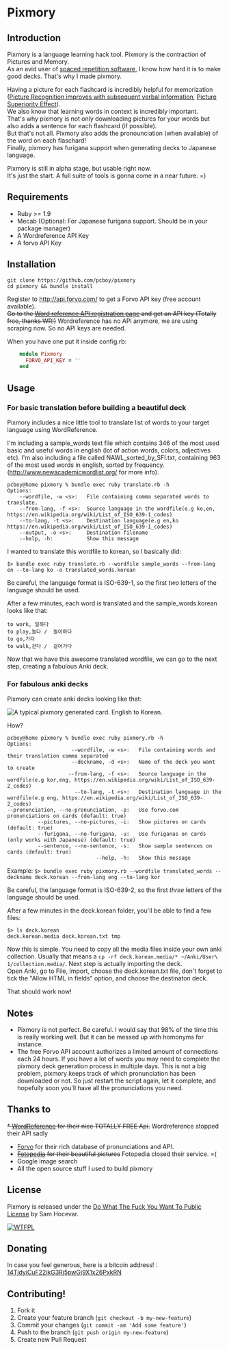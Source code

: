 # Pixmory

## Introduction

Pixmory is a language learning hack tool. Pixmory is the contraction of Pictures and Memory.  
As an avid user of [spaced repetition software](https://en.wikipedia.org/wiki/Spaced_repetition#Software),
I know how hard it is to make good decks. That's why I made pixmory.

Having a picture for each flashcard is incredibly helpful for memorization ([Picture Recognition improves with subsequent verbal information](http://www.arts.uwaterloo.ca/~cmacleod/Research/Articles/jepwiseman85.pdf), [Picture Superiority Effect](http://en.wikipedia.org/wiki/Picture_superiority_effect)).  
We also know that learning words in context is incredibly important.  
That's why pixmory is not only downloading pictures for your words but also adds a sentence for each flashcard (if possible).  
But that's not all. Pixmory also adds the pronounciation (when available) of the word on each flaschard!  
Finally, pixmory has furigana support when generating decks to Japanese language.

Pixmory is still in alpha stage, but usable right now.  
It's just the start. A full suite of tools is gonna come in a near future. =)


## Requirements
* Ruby >= 1.9
* Mecab (Optional: For Japanese furigana support. Should be in your package manager)
* A Wordreference API Key
* A forvo API Key

## Installation
    git clone https://github.com/pcboy/pixmory
    cd pixmory && bundle install

Register to http://api.forvo.com/ to get a Forvo API key (free account available).  
~~Go to the [Word reference API registration page](http://www.wordreference.com/docs/APIregistration.aspx) and get an API key (Totally free, thanks WR!)~~
Wordreference has no API anymore, we are using scraping now. So no API keys are needed.

When you have one put it inside config.rb:

``` ruby
    module Pixmory
      FORVO_API_KEY = ''
    end
```

## Usage

### For basic translation before building a beautiful deck

Pixmory includes a nice little tool to translate list of words to your target language using WordReference.

I'm including a sample\_words text file which contains 346 of the most used basic and useful words in english (lot of action words, colors, adjectives etc).
I'm also including a file called NAWL_sorted_by_SFI.txt, containing 963 of the most used words in english, sorted by frequency. (http://www.newacademicwordlist.org/ for more info).

    pcboy@home pixmory % bundle exec ruby translate.rb -h 
    Options:
        --wordfile, -w <s>:   File containing comma separated words to translate.
        --from-lang, -f <s>:  Source language in the wordfile(e.g ko,en, https://en.wikipedia.org/wiki/List_of_ISO_639-1_codes)
        --to-lang, -t <s>:    Destination language(e.g en,ko https://en.wikipedia.org/wiki/List_of_ISO_639-1_codes)
        --output, -o <s>:     Destination filename
        --help, -h:           Show this message

I wanted to translate this wordfile to korean, so I basically did:

    $> bundle exec ruby translate.rb --wordfile sample_words --from-lang en --to-lang ko -o translated_words.korean

Be careful, the language format is ISO-639-1, so the first *two* letters of the language should be used.

After a few minutes, each word is translated and the sample\_words.korean looks like that:

    to work, 일하다
    to play,놀다 /  놀이하다
    to go,가다
    to walk,걷다 /  걸어가다

Now that we have this awesome translated wordfile, we can go to the next step, creating a fabulous Anki deck.

### For fabulous anki decks
Pixmory can create anki decks looking like that:

![A typical pixmory generated card. English to Korean.](/img/deck.jpg "A typical pixmory generated card. English to Korean")

How?

    pcboy@home pixmory % bundle exec ruby pixmory.rb -h
    Options:
                         --wordfile, -w <s>:   File containing words and their translation comma separated
                         --deckname, -d <s>:   Name of the deck you want to create
                        --from-lang, -f <s>:   Source language in the wordfile(e.g kor,eng, https://en.wikipedia.org/wiki/List_of_ISO_639-2_codes)
                          --to-lang, -t <s>:   Destination language in the wordfile(e.g eng, https://en.wikipedia.org/wiki/List_of_ISO_639-2_codes)
    --pronunciation, --no-pronunciation, -p:   Use forvo.com pronunciations on cards (default: true)
              --pictures, --no-pictures, -i:   Show pictures on cards (default: true)
              --furigana, --no-furigana, -u:   Use furiganas on cards (only works with Japanese) (default: true)
              --sentence, --no-sentence, -s:   Show sample sentences on cards (default: true)
                                 --help, -h:   Show this message

Example:
    `$> bundle exec ruby pixmory.rb --wordfile translated_words --deckname deck.korean --from-lang eng --to-lang kor`

Be careful, the language format is ISO-639-2, so the first *three* letters of the language should be used.

After a few minutes in the deck.korean folder, you'll be able to find a few files:

    $> ls deck.korean
    deck.korean.media deck.korean.txt tmp

Now this is simple. You need to copy all the media files inside your own anki collection.
Usually that means a `cp -rf deck.korean.media/* ~/Anki/User\ 1/collection.media/`.
Next step is actually importing the deck.  
Open Anki, go to File, Import, choose the deck.korean.txt file, don't forget to tick the "Allow HTML in fields" option, and choose the destinaton deck.

That should work now!

## Notes
* Pixmory is not perfect. Be careful. I would say that 98% of the time this is really working well. But it can be messed up with homonyms for instance.
* The free Forvo API account authorizes a limited amount of connections each 24 hours. If you have a lot of words you may need to complete the pixmory deck generation process in multiple days. This is not a big problem, pixmory keeps track of which pronunciation has been downloaded or not. So just restart the script again, let it complete, and hopefully soon you'll have all the pronunciations you need.

## Thanks to
~~* [WordReference](http://wordreference.com) for their nice TOTALLY FREE Api.~~ Wordreference stopped their API sadly
* [Forvo](http://www.forvo.com) for their rich database of pronunciations and API.  
* ~~[Fotopedia](http://www.fotopedia.com) for their beautiful pictures~~ Fotopedia closed their service. =(
* Google image search
* All the open source stuff I used to build pixmory

## License
Pixmory is released under the [Do What The Fuck You Want To Public License](http://www.wtfpl.net/) by Sam Hocevar.

[![WTFPL](http://www.wtfpl.net/wp-content/uploads/2012/12/wtfpl-badge-4.png)](http://www.wtfpl.net)

## Donating
In case you feel generous, here is a bitcoin address! :
[14TjdyiCuF22ikG3Rj5pwGj9X1x26PxkRN](https://blockchain.info/address/14TjdyiCuF22ikG3Rj5pwGj9X1x26PxkRN)

## Contributing!

1. Fork it
2. Create your feature branch (`git checkout -b my-new-feature`)
3. Commit your changes (`git commit -am 'Add some feature'`)
4. Push to the branch (`git push origin my-new-feature`)
5. Create new Pull Request
